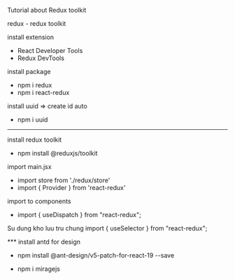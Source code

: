 Tutorial about Redux toolkit

redux - redux toolkit

install extension
- React Developer Tools
- Redux DevTools

install package
- npm i redux
- npm i react-redux

install uuid => create id auto
- npm i uuid

--------------------------------------------------------------
install redux toolkit
- npm install @reduxjs/toolkit

import main.jsx
- import store from './redux/store'
- import { Provider } from 'react-redux'

import to components
- import { useDispatch } from "react-redux";

Su dung kho luu tru chung
import { useSelector } from "react-redux";

*** install antd for design
- npm install @ant-design/v5-patch-for-react-19 --save


- npm i miragejs
